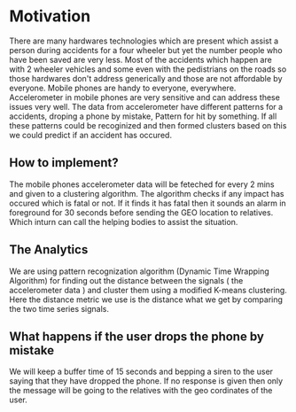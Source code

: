 # Motivation

There are many hardwares technologies which are present which assist a person during accidents for a four wheeler but yet the number people who have been saved are very less. Most of the accidents which happen are with 2 wheeler vehicles and some even with the pedistrians on the roads so those hardwares don't address generically and those are not affordable by everyone. Mobile phones are handy to everyone, everywhere. Accelerometer in mobile phones are very sensitive and can address these issues very well. The data from accelerometer have different patterns for a accidents, droping a phone by mistake, Pattern for hit by something. If all these patterns could be recoginized and then formed clusters based on this we could predict if an accident has occured. 

## How to implement?

The mobile phones accelerometer data will be feteched for every 2 mins and given to a clustering algorithm. The algorithm checks if any impact has occured which is fatal or not. If it finds it has fatal then it sounds an alarm in foreground for 30 seconds before sending the GEO location to relatives. Which inturn can call the helping bodies to assist the situation. 

## The Analytics

We are using pattern recognization algorithm (Dynamic Time Wrapping Algorithm) for finding out the distance between the signals ( the accelerometer data ) and cluster them using a modified K-means clustering. Here the distance metric we use is the distance what we get by comparing the two time series signals. 

## What happens if the user drops the phone by mistake

We will keep a buffer time of 15 seconds and bepping a siren to the user saying that they have dropped the phone. If no response is given then only the message will be going to the relatives with the geo cordinates of the user. 
